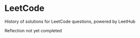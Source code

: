 # LeetCode
History of solutions for LeetCode questions, powered by LeetHub

Reflection not yet completed
